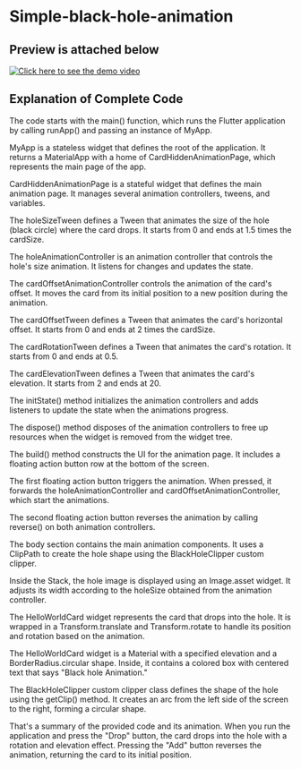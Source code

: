 # Simple-black-hole-animation 

## Preview is attached below

[![Click here to see the demo video](image_url)](https://drive.google.com/file/d/1yPtpLw-lgb2_PI2hroVpwcvbyOstWV5B/view?usp=drive_link)


## Explanation of Complete Code
The code starts with the main() function, which runs the Flutter application by calling runApp() and passing an instance of MyApp.

MyApp is a stateless widget that defines the root of the application. It returns a MaterialApp with a home of CardHiddenAnimationPage, which represents the main page of the app.

CardHiddenAnimationPage is a stateful widget that defines the main animation page. It manages several animation controllers, tweens, and variables.

The holeSizeTween defines a Tween<double> that animates the size of the hole (black circle) where the card drops. It starts from 0 and ends at 1.5 times the cardSize.

The holeAnimationController is an animation controller that controls the hole's size animation. It listens for changes and updates the state.

The cardOffsetAnimationController controls the animation of the card's offset. It moves the card from its initial position to a new position during the animation.

The cardOffsetTween defines a Tween<double> that animates the card's horizontal offset. It starts from 0 and ends at 2 times the cardSize.

The cardRotationTween defines a Tween<double> that animates the card's rotation. It starts from 0 and ends at 0.5.

The cardElevationTween defines a Tween<double> that animates the card's elevation. It starts from 2 and ends at 20.

The initState() method initializes the animation controllers and adds listeners to update the state when the animations progress.

The dispose() method disposes of the animation controllers to free up resources when the widget is removed from the widget tree.

The build() method constructs the UI for the animation page. It includes a floating action button row at the bottom of the screen.

The first floating action button triggers the animation. When pressed, it forwards the holeAnimationController and cardOffsetAnimationController, which start the animations.

The second floating action button reverses the animation by calling reverse() on both animation controllers.

The body section contains the main animation components. It uses a ClipPath to create the hole shape using the BlackHoleClipper custom clipper.

Inside the Stack, the hole image is displayed using an Image.asset widget. It adjusts its width according to the holeSize obtained from the animation controller.

The HelloWorldCard widget represents the card that drops into the hole. It is wrapped in a Transform.translate and Transform.rotate to handle its position and rotation based on the animation.

The HelloWorldCard widget is a Material with a specified elevation and a BorderRadius.circular shape. Inside, it contains a colored box with centered text that says "Black hole Animation."

The BlackHoleClipper custom clipper class defines the shape of the hole using the getClip() method. It creates an arc from the left side of the screen to the right, forming a circular shape.

That's a summary of the provided code and its animation. When you run the application and press the "Drop" button, the card drops into the hole with a rotation and elevation effect. Pressing the "Add" button reverses the animation, returning the card to its initial position.
